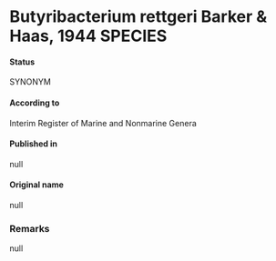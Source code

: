 # Butyribacterium rettgeri Barker & Haas, 1944 SPECIES

#### Status
SYNONYM

#### According to
Interim Register of Marine and Nonmarine Genera

#### Published in
null

#### Original name
null

### Remarks
null